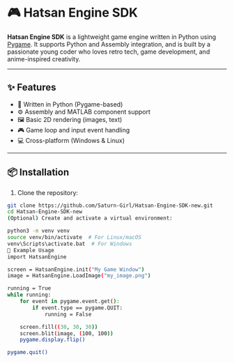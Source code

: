 # 🎮 Hatsan Engine SDK

**Hatsan Engine SDK** is a lightweight game engine written in Python using [Pygame](https://www.pygame.org/). It supports Python and Assembly integration, and is built by a passionate young coder who loves retro tech, game development, and anime-inspired creativity.

---

## ✨ Features

- 🐍 Written in Python (Pygame-based)
- ⚙️ Assembly and MATLAB component support
- 🖼️ Basic 2D rendering (images, text)
- 🎮 Game loop and input event handling
- 💻 Cross-platform (Windows & Linux)

---

## 📦 Installation

1. Clone the repository:

```bash
git clone https://github.com/Saturn-Girl/Hatsan-Engine-SDK-new.git
cd Hatsan-Engine-SDK-new
(Optional) Create and activate a virtual environment:

python3 -m venv venv
source venv/bin/activate  # For Linux/macOS
venv\Scripts\activate.bat  # For Windows
🧪 Example Usage
import HatsanEngine

screen = HatsanEngine.init("My Game Window")
image = HatsanEngine.LoadImage("my_image.png")

running = True
while running:
    for event in pygame.event.get():
        if event.type == pygame.QUIT:
            running = False

    screen.fill((30, 30, 30))
    screen.blit(image, (100, 100))
    pygame.display.flip()

pygame.quit()
